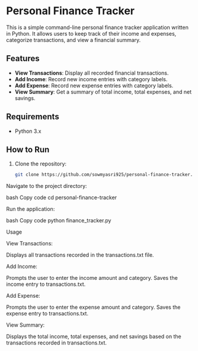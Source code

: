 # Personal Finance Tracker

This is a simple command-line personal finance tracker application written in Python. It allows users to keep track of their income and expenses, categorize transactions, and view a financial summary.

## Features

- **View Transactions**: Display all recorded financial transactions.
- **Add Income**: Record new income entries with category labels.
- **Add Expense**: Record new expense entries with category labels.
- **View Summary**: Get a summary of total income, total expenses, and net savings.

## Requirements

- Python 3.x

## How to Run

1. Clone the repository:
   ```bash
   git clone https://github.com/sowmyasri925/personal-finance-tracker.git
   
Navigate to the project directory:

bash
Copy code
cd personal-finance-tracker

Run the application:

bash
Copy code
python finance_tracker.py

Usage

View Transactions:

Displays all transactions recorded in the transactions.txt file.

Add Income:

Prompts the user to enter the income amount and category.
Saves the income entry to transactions.txt.

Add Expense:

Prompts the user to enter the expense amount and category.
Saves the expense entry to transactions.txt.

View Summary:

Displays the total income, total expenses, and net savings based on the transactions recorded in transactions.txt.